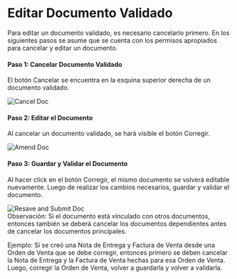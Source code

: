 <!-- add-breadcrumbs -->
# Editar Documento Validado

Para editar un documento validado, es necesario cancelarlo primero. En los siguientes pasos se asume que se cuenta con los permisos apropiados para cancelar y editar un documento. 

#### Paso 1: Cancelar Documento Validado

El botón Cancelar se encuentra en la esquina superior derecha de un documento validado.

<img alt="Cancel Doc" class="screenshot" src="{{docs_base_url}}/assets/img/articles/edit-submitted-doc-1.png">

#### Paso 2: Editar el Documento

Al cancelar un documento validado, se hará visible el botón Corregir.

<img alt="Amend Doc" class="screenshot" src="{{docs_base_url}}/assets/img/articles/edit-submitted-doc-2.png">

#### Paso 3: Guardar y Validar el Documento

Al hacer click en el botón Corregir, el mismo documento se volverá editable nuevamente. Luego de realizar los cambios necesarios, guardar y validar el documento. 

<img alt="Resave and Submit Doc" class="screenshot" src="{{docs_base_url}}/assets/img/articles/edit-submitted-doc-3.png">

<div class="well">Observación: Si el documento está vinculado con otros documentos, entonces también se deberá cancelar los documentos dependientes antes de cancelar los documentos principales.
	
Ejemplo: Si se creó una Nota de Entrega y Factura de Venta desde una Orden de Venta que se debe corregir, entonces primero se deben cancelar la Nota de Entrega y la Factura de Venta hechas para esa Orden de Venta. Luego, corregir la Orden de Venta, volver a guardarla y volver a validarla. 
</div>
<!-- markdown -->
